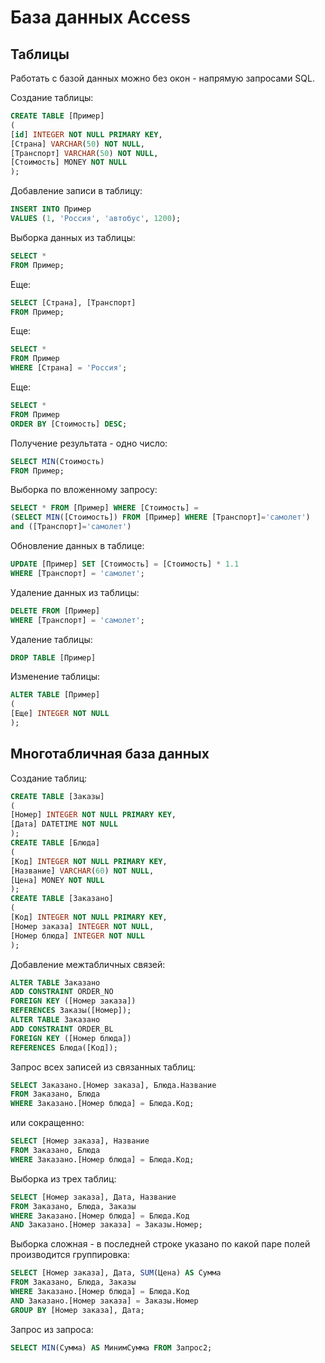 # База данных Access

## Таблицы

Работать с базой данных можно без окон - напрямую запросами SQL.

Создание таблицы:
```sql
CREATE TABLE [Пример]
(
[id] INTEGER NOT NULL PRIMARY KEY,
[Страна] VARCHAR(50) NOT NULL,
[Транспорт] VARCHAR(50) NOT NULL,
[Стоимость] MONEY NOT NULL
);
```
Добавление записи в таблицу:
```sql
INSERT INTO Пример
VALUES (1, 'Россия', 'автобус', 1200);
```
Выборка данных из таблицы:
```sql
SELECT *
FROM Пример;
```
Еще:
```sql
SELECT [Страна], [Транспорт]
FROM Пример;
```
Еще:
```sql
SELECT *
FROM Пример
WHERE [Страна] = 'Россия';
```
Еще:
```sql
SELECT *
FROM Пример
ORDER BY [Стоимость] DESC;
```
Получение результата - одно число:
```sql
SELECT MIN(Стоимость)
FROM Пример;
```
Выборка по вложенному запросу:
```sql
SELECT * FROM [Пример] WHERE [Стоимость] = 
(SELECT MIN([Стоимость]) FROM [Пример] WHERE [Транспорт]='самолет')
and ([Транспорт]='самолет')
```
Обновление данных в таблице:
```sql
UPDATE [Пример] SET [Стоимость] = [Стоимость] * 1.1
WHERE [Транспорт] = 'самолет'; 
```
Удаление данных из таблицы:
```sql
DELETE FROM [Пример]
WHERE [Транспорт] = 'самолет'; 
```
Удаление таблицы:
```sql
DROP TABLE [Пример]
```
Изменение таблицы:
```sql
ALTER TABLE [Пример]
(
[Еще] INTEGER NOT NULL
);
```

## Многотабличная база данных

Создание таблиц:
```sql
CREATE TABLE [Заказы]
(
[Номер] INTEGER NOT NULL PRIMARY KEY,
[Дата] DATETIME NOT NULL
);
CREATE TABLE [Блюда]
(
[Код] INTEGER NOT NULL PRIMARY KEY,
[Название] VARCHAR(60) NOT NULL,
[Цена] MONEY NOT NULL
);
CREATE TABLE [Заказано]
(
[Код] INTEGER NOT NULL PRIMARY KEY,
[Номер заказа] INTEGER NOT NULL,
[Номер блюда] INTEGER NOT NULL
);
```
Добавление межтабличных связей:
```sql
ALTER TABLE Заказано
ADD CONSTRAINT ORDER_NO
FOREIGN KEY ([Номер заказа])
REFERENCES Заказы([Номер]);
ALTER TABLE Заказано
ADD CONSTRAINT ORDER_BL
FOREIGN KEY ([Номер блюда])
REFERENCES Блюда([Код]);
```
Запрос всех записей из связанных таблиц:
```sql
SELECT Заказано.[Номер заказа], Блюда.Название
FROM Заказано, Блюда
WHERE Заказано.[Номер блюда] = Блюда.Код;
```
или сокращенно:
```sql
SELECT [Номер заказа], Название
FROM Заказано, Блюда
WHERE Заказано.[Номер блюда] = Блюда.Код;
```
Выборка из трех таблиц:
```sql
SELECT [Номер заказа], Дата, Название
FROM Заказано, Блюда, Заказы
WHERE Заказано.[Номер блюда] = Блюда.Код
AND Заказано.[Номер заказа] = Заказы.Номер;
```
Выборка сложная - в последней строке указано по какой паре полей производится группировка:
```sql
SELECT [Номер заказа], Дата, SUM(Цена) AS Сумма
FROM Заказано, Блюда, Заказы
WHERE Заказано.[Номер блюда] = Блюда.Код
AND Заказано.[Номер заказа] = Заказы.Номер
GROUP BY [Номер заказа], Дата;
```
Запрос из запроса:
```sql
SELECT MIN(Сумма) AS МинимСумма FROM Запрос2;
```







